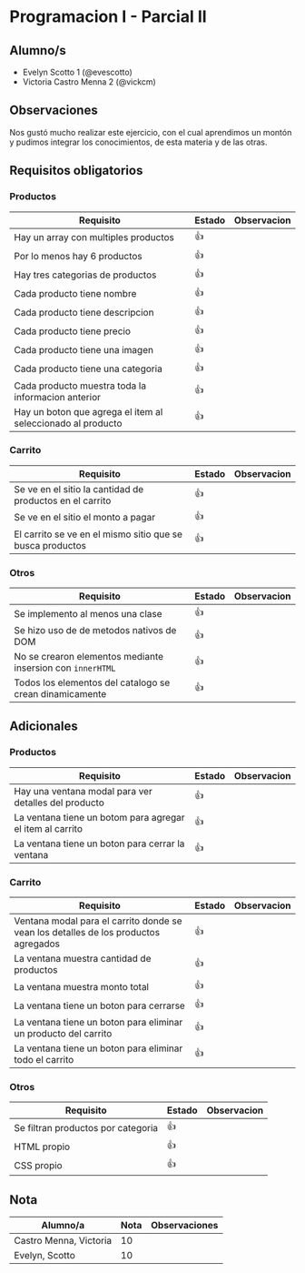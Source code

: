 # Programacion I - Parcial II

## Alumno/s

- Evelyn Scotto 1 (@evescotto)
- Victoria Castro Menna 2 (@vickcm)

## Observaciones

Nos gustó mucho realizar este ejercicio, con el cual aprendimos un montón y pudimos integrar los conocimientos, de esta materia y de las otras. 
## Requisitos obligatorios

### Productos

| Requisito | Estado | Observacion |
| --- | --- | --- |
| Hay un array con multiples productos | :+1:  |
| Por lo menos hay 6 productos | :+1: |
| Hay tres categorias de productos | :+1: |
| Cada producto tiene nombre | :+1: |
| Cada producto tiene descripcion | :+1: |
| Cada producto tiene precio | :+1: |
| Cada producto tiene una imagen | :+1: |
| Cada producto tiene una categoria | :+1: |
| Cada producto muestra toda la informacion anterior | :+1: |
| Hay un boton que agrega el item al seleccionado al producto | :+1: |

### Carrito

| Requisito | Estado | Observacion |
| --- | --- | --- |
| Se ve en el sitio la cantidad de productos en el carrito | :+1: |
| Se ve en el sitio el monto a pagar | :+1: |
| El carrito se ve en el mismo sitio que se busca productos | :+1: |

### Otros

| Requisito | Estado | Observacion |
| --- | --- | --- |
| Se implemento al menos una clase | :+1: |
| Se hizo uso de de metodos nativos de DOM | :+1: |
| No se crearon elementos mediante insersion con `innerHTML` | :+1: |
| Todos los elementos del catalogo se crean dinamicamente | :+1: |

## Adicionales

### Productos

| Requisito | Estado | Observacion |
| --- | --- | --- |
| Hay una ventana modal para ver detalles del producto | :+1: | 
| La ventana tiene un botom para agregar el item al carrito | :+1: |
| La ventana tiene un boton para cerrar la ventana | :+1: |

### Carrito

| Requisito | Estado | Observacion |
| --- | --- | --- |
| Ventana modal para el carrito donde se vean los detalles de los productos agregados | :+1: | 
| La ventana muestra cantidad de productos | :+1: |
| La ventana muestra monto total | :+1: |
| La ventana tiene un boton para cerrarse | :+1: |
| La ventana tiene un boton para eliminar un producto del carrito | :+1: |
| La ventana tiene un boton para eliminar todo el carrito | :+1: |

### Otros

| Requisito | Estado | Observacion |
| --- | --- | --- |
| Se filtran productos por categoria | :+1: | 
| HTML propio | :+1: |
| CSS propio | :+1: |

## Nota

| Alumno/a | Nota | Observaciones |
| --- | --- | --- |
| Castro Menna, Victoria | 10 | |
| Evelyn, Scotto | 10 | |